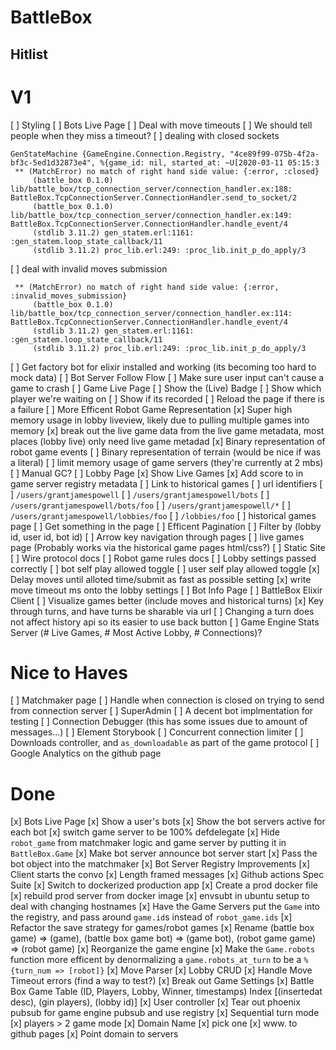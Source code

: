 # BattleBox

## Hitlist

V1
====
[ ] Styling
  [ ] Bots Live Page
[ ] Deal with move timeouts
  [ ] We should tell people when they miss a timeout?
  [ ] dealing with closed sockets
```
GenStateMachine {GameEngine.Connection.Registry, "4ce89f99-075b-4f2a-bf3c-5ed1d32873e4", %{game_id: nil, started_at: ~U[2020-03-11 05:15:3
 ** (MatchError) no match of right hand side value: {:error, :closed}
     (battle_box 0.1.0) lib/battle_box/tcp_connection_server/connection_handler.ex:188: BattleBox.TcpConnectionServer.ConnectionHandler.send_to_socket/2
     (battle_box 0.1.0) lib/battle_box/tcp_connection_server/connection_handler.ex:149: BattleBox.TcpConnectionServer.ConnectionHandler.handle_event/4
     (stdlib 3.11.2) gen_statem.erl:1161: :gen_statem.loop_state_callback/11
     (stdlib 3.11.2) proc_lib.erl:249: :proc_lib.init_p_do_apply/3
```
 [ ] deal with invalid moves submission
```
 ** (MatchError) no match of right hand side value: {:error, :invalid_moves_submission}
     (battle_box 0.1.0) lib/battle_box/tcp_connection_server/connection_handler.ex:114: BattleBox.TcpConnectionServer.ConnectionHandler.handle_event/4
     (stdlib 3.11.2) gen_statem.erl:1161: :gen_statem.loop_state_callback/11
     (stdlib 3.11.2) proc_lib.erl:249: :proc_lib.init_p_do_apply/3
```
[ ] Get factory bot for elixir installed and working (its becoming too hard to mock data)
[ ] Bot Server Follow Flow
[ ] Make sure user input can't cause a game to crash
[ ] Game Live Page
  [ ] Show the (Live) Badge
  [ ] Show which player we're waiting on
  [ ] Show if its recorded
  [ ] Reload the page if there is a failure
[ ] More Efficent Robot Game Representation
  [x] Super high memory usage in lobby liveview, likely due to pulling multiple games into memory
  [x] break out the live game data from the live game metadata, most places (lobby live) only need live game metadad
  [x] Binary representation of robot game events
  [ ] Binary representation of terrain (would be nice if was a literal)
  [ ] limit memory usage of game servers (they're currently at 2 mbs)
  [ ] Manual GC?
[ ] Lobby Page
  [x] Show Live Games
  [x] Add score to in game server registry metadata
  [ ] Link to historical games
[ ] url identifiers
  [ ] `/users/grantjamespowell`
  [ ] `/users/grantjamespowell/bots`
  [ ] `/users/grantjamespowell/bots/foo`
  [ ] `/users/grantjamespowell/*`
  [ ] `/users/grantjamespowell/lobbies/foo`
  [ ] `/lobbies/foo`
[ ] historical games page
  [ ] Get something in the page
  [ ] Efficent Pagination
  [ ] Filter by (lobby id, user id, bot id)
  [ ] Arrow key navigation through pages
[ ] live games page (Probably works via the historical game pages html/css?)
[ ] Static Site
  [ ] Wire protocol docs
  [ ] Robot game rules docs
[ ] Lobby settings passed correctly
  [ ] bot self play allowed toggle
  [ ] user self play allowed toggle
  [x] Delay moves until alloted time/submit as fast as possible setting
  [x] write move timeout ms onto the lobby settings
[ ] Bot Info Page
[ ] BattleBox Elixir Client
[ ] Visualize games better (include moves and historical turns)
  [x] Key through turns, and have turns be sharable via url
  [ ] Changing a turn does not affect history api so its easier to use back button
[ ] Game Engine Stats Server (# Live Games, # Most Active Lobby, # Connections)?

Nice to Haves
======
[ ] Matchmaker page
[ ] Handle when connection is closed on trying to send from connection server
[ ] SuperAdmin
[ ] A decent bot implmentation for testing
[ ] Connection Debugger (this has some issues due to amount of messages...)
[ ] Element Storybook
[ ] Concurrent connection limiter
[ ] Downloads controller, and `as_downloadable` as part of the game protocol
[ ] Google Analytics on the github page

Done
=======
[x] Bots Live Page
  [x] Show a user's bots
  [x] Show the bot servers active for each bot
[x] switch game server to be 100% defdelegate
[x] Hide `robot_game` from matchmaker logic and game server by putting it in `BattleBox.Game`
[x] Make bot server announce bot server start
[x] Pass the bot object into the matchmaker
[x] Bot Server Registry Improvements
[x] Client starts the convo
[x] Length framed messages
[x] Github actions Spec Suite
[x] Switch to dockerized production app
  [x] Create a prod docker file
  [x] rebuild prod server from docker image
  [x] envsubt in ubuntu setup to deal with changing hostnames
[x] Have the Game Servers put the `Game` into the registry, and pass around `game.id`s instead of `robot_game.ids`
[x] Refactor the save strategy for games/robot games
[x] Rename (battle box game) => (game), (battle box game bot) => (game bot), (robot game game) => (robot game)
[x] Reorganize the game engine
[x] Make the `Game.robots` function more efficent by denormalizing a `game.robots_at_turn` to be a `%{turn_num => [robot]}`
[x] Move Parser
[x] Lobby CRUD
[x] Handle Move Timeout errors (find a way to test?)
[x] Break out Game Settings
[x] Battle Box Game Table (ID, Players, Lobby, Winner, timestamps) Index [(insertedat desc), (gin players), (lobby id)]
[x] User controller
[x] Tear out phoenix pubsub for game engine pubsub and use registry
[x] Sequential turn mode
[x] players > 2 game mode
[x] Domain Name
  [x] pick one
  [x] www. to github pages
  [x] Point domain to servers
